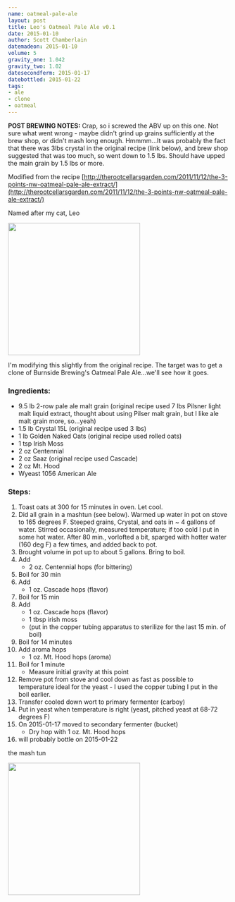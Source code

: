 ```yaml
---
name: oatmeal-pale-ale
layout: post
title: Leo's Oatmeal Pale Ale v0.1
date: 2015-01-10
author: Scott Chamberlain
datemadeon: 2015-01-10
volume: 5
gravity_one: 1.042
gravity_two: 1.02
datesecondferm: 2015-01-17
datebottled: 2015-01-22
tags: 
- ale
- clone
- oatmeal
---
```


__POST BREWING NOTES:__ Crap, so i screwed the ABV up on this one. Not sure what went wrong - maybe didn't grind up grains sufficiently at the brew shop, or didn't mash long enough. Hmmmm...It was probably the fact that there was 3lbs crystal in the original recipe (link below), and brew shop suggested that was too much, so went down to 1.5 lbs. Should have upped the main grain by 1.5 lbs or more. 

Modified from the recipe [http://therootcellarsgarden.com/2011/11/12/the-3-points-nw-oatmeal-pale-ale-extract/](http://therootcellarsgarden.com/2011/11/12/the-3-points-nw-oatmeal-pale-ale-extract/)

Named after my cat, Leo

<img src="/beer_recipes/public/img/leo_giffed.gif" width="300">

I'm modifying this slightly from the original recipe. The target was to get a clone of Burnside Brewing's Oatmeal Pale Ale...we'll see how it goes. 

### Ingredients:

* 9.5 lb 2-row pale ale malt grain (original recipe used 7 lbs Pilsner light malt liquid extract, thought about using Pilser malt grain, but I like ale malt grain more, so...yeah)
* 1.5 lb Crystal 15L (original recipe used 3 lbs)
* 1 lb Golden Naked Oats (original recipe used rolled oats)
* 1 tsp Irish Moss
* 2 oz Centennial
* 2 oz Saaz (original recipe used Cascade)
* 2 oz Mt. Hood
* Wyeast 1056 American Ale

### Steps:

1. Toast oats at 300 for 15 minutes in oven. Let cool.
2. Did all grain in a mashtun (see below). Warmed up water in pot on stove to 165 degrees F. Steeped grains, Crystal, and oats in ~ 4 gallons of water. Stirred occasionally, measured temperature; if too cold I put in some hot water.  After 80 min., vorlofted a bit, sparged with hotter water (160 deg F) a few times, and added back to pot.
3. Brought volume in pot up to about 5 gallons. Bring to boil.
4. Add 
    + 2 oz. Centennial hops (for bittering)
4. Boil for 30 min
5. Add 
    + 1 oz. Cascade hops (flavor)
6. Boil for 15 min
5. Add
    + 1 oz. Cascade hops (flavor)
    + 1 tbsp irish moss
    + (put in the copper tubing apparatus to sterilize for the last 15 min. of boil)
6. Boil for 14 minutes
7. Add aroma hops
    + 1 oz. Mt. Hood hops (aroma)
8. Boil for 1 minute 
    + Measure initial gravity at this point
9. Remove pot from stove and cool down as fast as possible to temperature ideal for the yeast - I used the copper tubing I put in the boil earlier.
10. Transfer cooled down wort to primary fermenter (carboy)
11. Put in yeast when temperature is right (yeast, pitched yeast at 68-72 degrees F)
12. On 2015-01-17 moved to secondary fermenter (bucket)
    + Dry hop with 1 oz. Mt. Hood hops
13. will probably bottle on 2015-01-22

the mash tun 

<img src="/beer_recipes/public/img/mashtun2.jpg" width="300">
